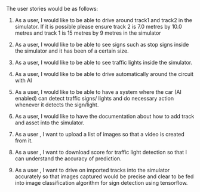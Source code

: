 The user stories would be as follows:

1) As a user, I would like to be able to drive around track1 and track2 in the simulator. If it is possible please ensure track 2 is 7.0 metres by 10.0 metres and track 1 is 15 metres by 9 metres in the simulator

2) As a user, I would like to be able to see signs such as stop signs inside the simulator and it has been of a certain size.

3) As a user, I would like to be able to see traffic lights inside the simulator.

4) As a user, I would like to be able to drive automatically around the circuit with AI

5) As a user, I would like to be able to have a system where the car (AI enabled) can detect traffic signs/ lights and do necessary action whenever it detects the sign/light.

6) As a user, I would like to have the documentation about how to add track and asset into the simulator.

7) As a user , I want to upload a list of images so that a video is created from it.

8) As a user , I want to download score for traffic light detection so that I can understand the accuracy of prediction.

9) As a user , I want to drive on imported tracks into the simulator accurately so that images captured would be precise and clear to be fed into image classification algorithm for sign detection using tensorflow.